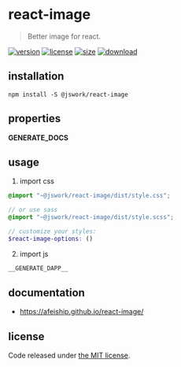 # react-image
> Better image for react.

[![version][version-image]][version-url]
[![license][license-image]][license-url]
[![size][size-image]][size-url]
[![download][download-image]][download-url]

## installation
```shell
npm install -S @jswork/react-image
```

## properties
__GENERATE_DOCS__

## usage
1. import css
  ```scss
  @import "~@jswork/react-image/dist/style.css";

  // or use sass
  @import "~@jswork/react-image/dist/style.scss";

  // customize your styles:
  $react-image-options: ()
  ```
2. import js
  ```js
__GENERATE_DAPP__
  ```

## documentation
- https://afeiship.github.io/react-image/


## license
Code released under [the MIT license](https://github.com/afeiship/react-image/blob/master/LICENSE.txt).

[version-image]: https://img.shields.io/npm/v/@jswork/react-image
[version-url]: https://npmjs.org/package/@jswork/react-image

[license-image]: https://img.shields.io/npm/l/@jswork/react-image
[license-url]: https://github.com/afeiship/react-image/blob/master/LICENSE.txt

[size-image]: https://img.shields.io/bundlephobia/minzip/@jswork/react-image
[size-url]: https://github.com/afeiship/react-image/blob/master/dist/react-image.min.js

[download-image]: https://img.shields.io/npm/dm/@jswork/react-image
[download-url]: https://www.npmjs.com/package/@jswork/react-image
